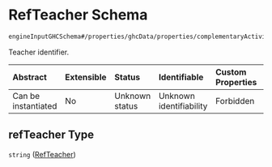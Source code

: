 # RefTeacher Schema

```txt
engineInputGHCSchema#/properties/ghcData/properties/complementaryActivities/items/properties/refTeacher
```

Teacher identifier.

| Abstract            | Extensible | Status         | Identifiable            | Custom Properties | Additional Properties | Access Restrictions | Defined In                                                        |
| :------------------ | :--------- | :------------- | :---------------------- | :---------------- | :-------------------- | :------------------ | :---------------------------------------------------------------- |
| Can be instantiated | No         | Unknown status | Unknown identifiability | Forbidden         | Allowed               | none                | [ghc.schema.json*](../out/ghc.schema.json "open original schema") |

## refTeacher Type

`string` ([RefTeacher](ghc-properties-ghcdata-properties-complementaryactivities-complementary-properties-refteacher.md))
